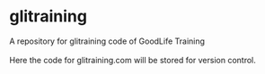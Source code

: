 # glitraining
A repository for glitraining code of GoodLife Training
<br><br>
Here the code for glitraining.com will be stored for version control.
